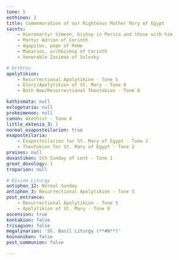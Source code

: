 ```yaml
---
tone: 5
eothinon: 2
title: Commemoration of our Righteous Mother Mary of Egypt
saints:
    - Hieromartyr Simeon, bishop in Persia and those with him
    - Martyr Adrian of Corinth
    - Agapitos, pope of Rome
    - Makarios, archbishop of Corinth
    - Venerable Zosimas of Solovky

# Orthros
apolytikion:
    - Resurrectional Apolytikion - Tone 5
    - Glory/Apolytikion of St. Mary - Tone 8
    - Both Now/Resurrectional Theotokion - Tone 8

kathismata: null
evlogetaria: null
prokeimenon: null
canon: Akathist - Tone 4
little_ektenia_3: 1
normal_exaposteilarion: true
exaposteilaria:
    - Exaposteilarion for St. Mary of Egypt - Tone 2
    - Theotokion for St. Mary of Egypt - Tone 2
praises: null
doxastikon: 5th Sunday of Lent - Tone 1
great_doxology: 1
troparion: null

# Divine Liturgy
antiphon_12: Normal Sunday
antiphon_3: Resurrectional Apolytikion - Tone 5
post_entrance:
    - Resurrectional Apolytikion - Tone 5
    - Apolytikion of St. Mary - Tone 8
ascension: true
kontakion: false
trisagion: false
megalynarion: 'St. Basil Liturgy (**#8**)'
koinonikon: false
post_communion: false

---
```


